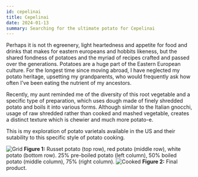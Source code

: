 ```yaml
---
id: cepelinai
title: Cepelinai
date: 2024-01-13
summary: Searching for the ultimate potato for Cepelinai
---
```


Perhaps it is not th egreenery, light heartedness and appetite for food and drinks that makes for eastern europeans and hobbits likeness, but the shared fondness of potatoes and the myriad of recipes crafted and passed over the generations. Potatoes are a huge part of the Eastern European culture. For the longest time since moving abroad, I have neglected my potato heritage, upsetting my grandparents, who would frequently ask how often I've been eating the nutrient of my ancestors.

Recently, my aunt reminded me of the diversity of this root vegetable and a specific type of preparation, which uses dough made of finely shredded potato and boils it into various forms. Although similar to the Italian gnocchi, usage of raw shredded rather than cooked and mashed vegetable, creates a distinct texture which is chewier and much more potato-e.

This is my exploration of potato varietals available in the US and their sutability to this specific style of potato cooking.

![Grid](assets/grid.png)
**Figure 1:** Russet potato (top row), red potato (middle row), white potato (bottom row). 25% pre-boiled potato (left column), 50% boiled potato (middle column), 75% (right column).
![Cooked](assets/cooked.png)
**Figure 2:** Final product.


